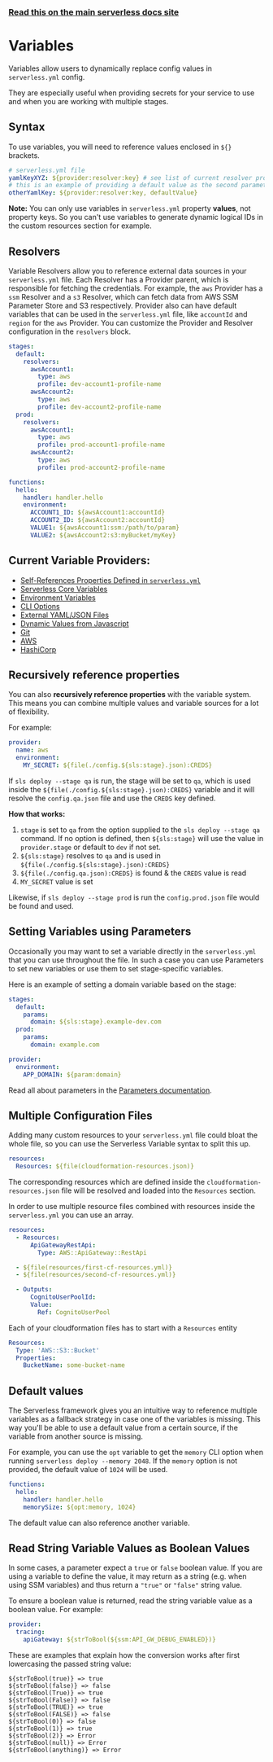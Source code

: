 <!--
title: Serverless Framework - Variables
description: How to use Serverless Variables to insert dynamic configuration info into your serverless.yml
short_title: Variables
keywords:
  [
    'Serverless Framework',
    'Variables',
    'serverless.yml',
    'dynamic configuration',
  ]
-->

<!-- DOCS-SITE-LINK:START automatically generated  -->

### [Read this on the main serverless docs site](https://www.serverless.com/framework/docs/guides/variables)

<!-- DOCS-SITE-LINK:END -->

# Variables

Variables allow users to dynamically replace config values in `serverless.yml` config.

They are especially useful when providing secrets for your service to use and when you are working with multiple stages.

## Syntax

To use variables, you will need to reference values enclosed in `${}` brackets.

```yml
# serverless.yml file
yamlKeyXYZ: ${provider:resolver:key} # see list of current resolver providers below
# this is an example of providing a default value as the second parameter
otherYamlKey: ${provider:resolver:key, defaultValue}
```

**Note:** You can only use variables in `serverless.yml` property **values**, not property keys. So you can't use variables to generate dynamic logical IDs in the custom resources section for example.

## Resolvers

Variable Resolvers allow you to reference external data sources in your `serverless.yml` file.
Each Resolver has a Provider parent, which is responsible for fetching the credentials.
For example, the `aws` Provider has a `ssm` Resolver and a `s3` Resolver, which can fetch data from AWS SSM Parameter Store and S3 respectively.
Provider also can have default variables that can be used in the `serverless.yml` file, like `accountId` and `region` for the `aws` Provider.
You can customize the Provider and Resolver configuration in the `resolvers` block.

```yaml
stages:
  default:
    resolvers:
      awsAccount1:
        type: aws
        profile: dev-account1-profile-name
      awsAccount2:
        type: aws
        profile: dev-account2-profile-name
  prod:
    resolvers:
      awsAccount1:
        type: aws
        profile: prod-account1-profile-name
      awsAccount2:
        type: aws
        profile: prod-account2-profile-name

functions:
  hello:
    handler: handler.hello
    environment:
      ACCOUNT1_ID: ${awsAccount1:accountId}
      ACCOUNT2_ID: ${awsAccount2:accountId}
      VALUE1: ${awsAccount1:ssm:/path/to/param}
      VALUE2: ${awsAccount2:s3:myBucket/myKey}
```

## Current Variable Providers:

- [Self-References Properties Defined in `serverless.yml`](./self)
- [Serverless Core Variables](./core)
- [Environment Variables](./env-vars)
- [CLI Options](./cli-options)
- [External YAML/JSON Files](./file)
- [Dynamic Values from Javascript](./javascript)
- [Git](./git)
- [AWS](./aws/aws)
- [HashiCorp](./hashicorp/hashicorp)

## Recursively reference properties

You can also **recursively reference properties** with the variable system. This means you can combine multiple values and variable sources for a lot of flexibility.

For example:

```yml
provider:
  name: aws
  environment:
    MY_SECRET: ${file(./config.${sls:stage}.json):CREDS}
```

If `sls deploy --stage qa` is run, the stage will be set to `qa`, which is used inside the `${file(./config.${sls:stage}.json):CREDS}` variable and it will resolve the `config.qa.json` file and use the `CREDS` key defined.

**How that works:**

1. `stage` is set to `qa` from the option supplied to the `sls deploy --stage qa` command. If no option is defined, then `${sls:stage}` will use the value in `provider.stage` or default to `dev` if not set.
2. `${sls:stage}` resolves to `qa` and is used in `${file(./config.${sls:stage}.json):CREDS}`
3. `${file(./config.qa.json):CREDS}` is found & the `CREDS` value is read
4. `MY_SECRET` value is set

Likewise, if `sls deploy --stage prod` is run the `config.prod.json` file would be found and used.

## Setting Variables using Parameters

Occasionally you may want to set a variable directly in the `serverless.yml` that you can use throughout the file. In such a case you can use Parameters to set new variables or use them to set stage-specific variables.

Here is an example of setting a domain variable based on the stage:

```yaml
stages:
  default:
    params:
      domain: ${sls:stage}.example-dev.com
  prod:
    params:
      domain: example.com

provider:
  environment:
    APP_DOMAIN: ${param:domain}
```

Read all about parameters in the [Parameters documentation](../../guides/parameters.md).

## Multiple Configuration Files

Adding many custom resources to your `serverless.yml` file could bloat the whole file, so you can use the Serverless Variable syntax to split this up.

```yml
resources:
  Resources: ${file(cloudformation-resources.json)}
```

The corresponding resources which are defined inside the `cloudformation-resources.json` file will be resolved and loaded into the `Resources` section.

In order to use multiple resource files combined with resources inside the `serverless.yml` you can use an array.

```yml
resources:
  - Resources:
      ApiGatewayRestApi:
        Type: AWS::ApiGateway::RestApi

  - ${file(resources/first-cf-resources.yml)}
  - ${file(resources/second-cf-resources.yml)}

  - Outputs:
      CognitoUserPoolId:
      Value:
        Ref: CognitoUserPool
```

Each of your cloudformation files has to start with a `Resources` entity

```yml
Resources:
  Type: 'AWS::S3::Bucket'
  Properties:
    BucketName: some-bucket-name
```

## Default values

The Serverless framework gives you an intuitive way to reference multiple variables as a fallback strategy in case one of the variables is missing. This way you'll be able to use a default value from a certain source, if the variable from another source is missing.

For example, you can use the `opt` variable to get the `memory` CLI option when running `serverless deploy --memory 2048`. If the `memory` option is not provided, the default value of `1024` will be used.

```yml
functions:
  hello:
    handler: handler.hello
    memorySize: ${opt:memory, 1024}
```

The default value can also reference another variable.

## Read String Variable Values as Boolean Values

In some cases, a parameter expect a `true` or `false` boolean value. If you are using a variable to define the value, it may return as a string (e.g. when using SSM variables) and thus return a `"true"` or `"false"` string value.

To ensure a boolean value is returned, read the string variable value as a boolean value. For example:

```yml
provider:
  tracing:
    apiGateway: ${strToBool(${ssm:API_GW_DEBUG_ENABLED})}
```

These are examples that explain how the conversion works after first lowercasing the passed string value:

```plaintext
${strToBool(true)} => true
${strToBool(false)} => false
${strToBool(True)} => true
${strToBool(False)} => false
${strToBool(TRUE)} => true
${strToBool(FALSE)} => false
${strToBool(0)} => false
${strToBool(1)} => true
${strToBool(2)} => Error
${strToBool(null)} => Error
${strToBool(anything)} => Error
```
